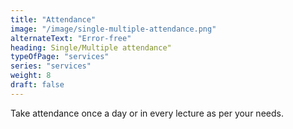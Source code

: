 ```yaml
---
title: "Attendance"
image: "/image/single-multiple-attendance.png"
alternateText: "Error-free"
heading: Single/Multiple attendance"
typeOfPage: "services"
series: "services"
weight: 8
draft: false
---
```


<p>Take attendance once a day or in every lecture as per your needs.</p>

